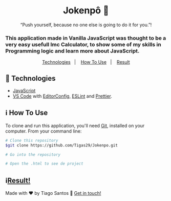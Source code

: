 
<h1 align="center">
  Jokenpô 🔢
</h1>


<p align="center">“Push yourself, because no one else is going to do it for you.”!</blockquote>

<h3> 
  
This application made in Vanilla JavaScript was thought to be a very easy usefull Imc Calculator, 
to show some of my skills in Programming logic and learn more about JavaScript. 



</h3>
  
  
<p align="center">
  <a href="#rocket-technologies">Technologies</a>&nbsp;&nbsp;&nbsp;|&nbsp;&nbsp;&nbsp;
  <a href="#information_source-how-to-use">How To Use</a>&nbsp;&nbsp;&nbsp;|&nbsp;&nbsp;&nbsp;
  <a href="#result">Result</a>
</p>

## :rocket: Technologies

- [JavaScript](https://developer.mozilla.org/pt-BR/docs/Web/JavaScript)
- [VS Code](https://code.visualstudio.com/) with [EditorConfig](https://editorconfig.org/), [ESLint](https://eslint.org/) and [Prettier](https://prettier.io/).

## :information_source: How To Use

To clone and run this application, you'll need [Git](https://git-scm.com), installed on your computer. From your command line:

```bash
# Clone this repository
$git clone https://github.com/Tigas29/Jokenpo.git

# Go into the repository

# Open the .html to see de project

```
## :information_source:[Result!](https://jokenpo-lyart-mu.vercel.app/)

Made with ♥ by Tiago Santos :wave: [Get in touch!](https://www.linkedin.com/in/tiagosantos-dev/)
